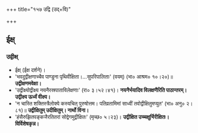 +++
title="१५७ उद्वि (उद्+वि)"

+++

## ईक्ष्
### उद्वीक्ष्
- ईक्ष् (ईक्ष दर्शने)।
- 'भवदुद्वीक्षणाच्चैव पाण्डुना पृथिवीक्षिता।…सुपरिपालिताः' (वयम्) (भा० आश्रम० १०।२०)॥ **उद्वीक्षणमवेक्षा।**
- 'उद्वीक्ष्योद्वीक्ष्य नयनैरस्रपाताविलेक्षणाः' (रा० ३।५२।४१)। **नयनैर्भयादिव विलक्षणैरिति पाठान्तरम्। उद्वीक्ष्य ऊर्ध्वं वीक्ष्य।**
- 'न चास्ति शक्तिस्त्रैलोक्ये कस्यचित् पुरुषोत्तम। पतिव्रतामिमां साध्वीं तवोद्वीक्षितुमप्युत' (भा० अनु० २।८१)॥ **उद्वीक्षितुम् उदीक्षितुम्। नार्थो विना।**
- 'हंसैरुझितपङ्कजैरतितरां सोद्वेगमुद्वीक्षितः' (मृच्छ० ५।२३)। **उद्वीक्षित उच्चक्षुर्भिरीक्षितः। विर्विशेषकृन्न।**
